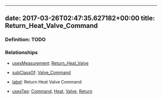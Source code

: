 
---
date: 2017-03-26T02:47:35.627182+00:00
title: Return_Heat_Valve_Command
---
### Definition: TODO

### Relationships

* [usesMeasurement](https://brickschema.org/schema/1.0/BrickFrame#usesMeasurement): [Return_Heat_Valve](https://brickschema.org/schema/1.0/Brick#Return_Heat_Valve)

* [subClassOf](http://www.w3.org/2000/01/rdf-schema#subClassOf): [Valve_Command](https://brickschema.org/schema/1.0/Brick#Valve_Command)

* [label](http://www.w3.org/2000/01/rdf-schema#label): Return Heat Valve Command

* [usesTag](https://brickschema.org/schema/1.0/BrickFrame#usesTag): [Command](https://brickschema.org/schema/1.0/BrickTag#Command), [Heat](https://brickschema.org/schema/1.0/BrickTag#Heat), [Valve](https://brickschema.org/schema/1.0/BrickTag#Valve), [Return](https://brickschema.org/schema/1.0/BrickTag#Return)
